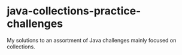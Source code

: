 # java-collections-practice-challenges
My solutions to an assortment of Java challenges mainly focused on collections.
